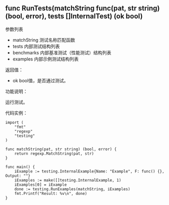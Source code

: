 ## func RunTests(matchString func(pat, str string) (bool, error), tests []InternalTest) (ok bool)

参数列表

- matchString 测试名称匹配函数 
- tests 内部测试结构列表
- benchmarks 内部基准测试（性能测试）结构列表
- examples 内部示例测试结构列表

返回值：

- ok bool值，是否通过测试。

功能说明：

运行测试。

代码实例：

	import (
		"fmt"
		"regexp"
		"testing"
	)

	func matchString(pat, str string) (bool, error) {
		return regexp.MatchString(pat, str)
	}

	func main() {
		iExample := testing.InternalExample{Name: "Example", F: func() {}, Output: ""}
		iExamples := make([]testing.InternalExample, 1)
		iExamples[0] = iExample
		done := testing.RunExamples(matchString, iExamples)
		fmt.Printf("Result: %v\n", done)
	}
